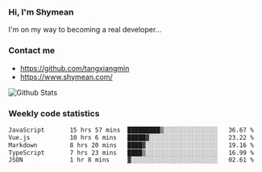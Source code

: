 ### Hi, I'm Shymean

I'm on my way to becoming a real developer...

### Contact me

- <https://github.com/tangxiangmin>
- <https://www.shymean.com/>

![Github Stats](https://github-readme-stats.vercel.app/api?username=tangxiangmin&show_icons=true&theme=dark)


###  Weekly code statistics

<!--START_SECTION:waka-->

```txt
JavaScript       15 hrs 57 mins  █████████▒░░░░░░░░░░░░░░░   36.67 %
Vue.js           10 hrs 6 mins   █████▓░░░░░░░░░░░░░░░░░░░   23.22 %
Markdown         8 hrs 20 mins   ████▓░░░░░░░░░░░░░░░░░░░░   19.16 %
TypeScript       7 hrs 23 mins   ████▒░░░░░░░░░░░░░░░░░░░░   16.99 %
JSON             1 hr 8 mins     ▓░░░░░░░░░░░░░░░░░░░░░░░░   02.61 %
```

<!--END_SECTION:waka-->